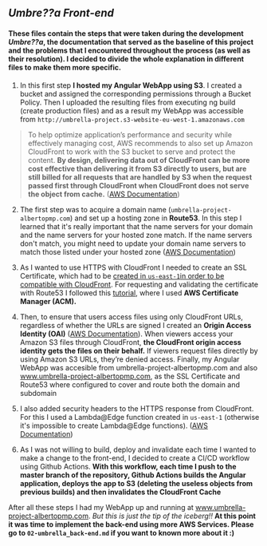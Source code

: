 ## *Umbre??a Front-end*

#### These files contain the steps that were taken during the development *Umbre??a*, the documentation that served as the baseline of this project and the problems that I encountered throughout the process (as well as their resolution). I decided to divide the whole explanation in different files to make them more specific.

1. In this first step **I hosted my Angular WebApp using S3**. I created a bucket and assigned the corresponding permissions through a Bucket Policy. Then I uploaded the resulting files from executing ng build (create production files) and as a result my WebApp was accessible from `http://umbrella-project.s3-website-eu-west-1.amazonaws.com`

> To help optimize application’s performance and security while effectively managing cost, AWS recommends to also set up Amazon CloudFront to work with the S3 bucket to serve and protect the content. **By design, delivering data out of CloudFront can be more cost effective than delivering it from S3 directly to users, but are still billed for all requests that are handled by S3 when the request passed first through CloudFront when CloudFront does not serve the object from cache.** ([AWS Documentation](https://aws.amazon.com/es/blogs/networking-and-content-delivery/amazon-s3-amazon-cloudfront-a-match-made-in-the-cloud))

2. The first step was to acquire a domain name (`umbrella-project-albertopmp.com`) and set up a hosting zone in **Route53**. In this step I learned that it's really important that the name servers for your domain and the name servers for your hosted zone match. If the name servers don't match, you might need to update your domain name servers to match those listed under your hosted zone ([AWS Documentation](https://docs.aws.amazon.com/AmazonS3/latest/userguide/website-hosting-custom-domain-walkthrough.html))

3. As I wanted to use HTTPS with CloudFront I needed to create an SSL Certificate, which had to be [created in `us-east-1`in order to be compatible with CloudFront](https://docs.aws.amazon.com/AmazonCloudFront/latest/DeveloperGuide/cnames-and-https-requirements.html). For requesting and validating the certificate with Route53 I followed this [tutorial](https://aws.amazon.com/es/blogs/security/easier-certificate-validation-using-dns-with-aws-certificate-manager), where I used **AWS Certificate Manager (ACM).**

4. Then, to ensure that users access files using only CloudFront URLs, regardless of whether the URLs are signed I created an **Origin Access Identity (OAI)** ([AWS Documentation](https://docs.aws.amazon.com/AmazonCloudFront/latest/DeveloperGuide/private-content-restricting-access-to-s3.html)). When viewers access your Amazon S3 files through CloudFront, **the CloudFront origin access identity gets the files on their behalf.** If viewers request files directly by using Amazon S3 URLs, they’re denied access. Finally, my Angular WebApp was accesible from umbrella-project-albertopmp.com and also www.umbrella-project-albertopmp.com, as the SSL Certificate and Route53 where configured to cover and route both the domain and subdomain

5. I also added security headers to the HTTPS response from CloudFront. For this I used a Lambda@Edge function created in `us-east-1` (otherwise it's impossible to create Lambda@Edge functions). ([AWS Documentation](https://docs.aws.amazon.com/AmazonCloudFront/latest/DeveloperGuide/lambda-edge-how-it-works-tutorial.html#lambda-edge-how-it-works-tutorial-create-function  ))

6. As I was not willing to build, deploy and invalidate each time I wanted to make a change to the front-end, I decided to create a CI/CD workflow using Github Actions. **With this workflow, each time I push to the master branch of the repository, Github Actions builds the Angular application, deploys the app to S3 (deleting the useless objects from previous builds) and then invalidates the CloudFront Cache**

After all these steps I had my WebApp up and running at www.umbrella-project-albertopmp.com. *But this is just the tip of the iceberg!!* **At this point it was time to implement the back-end using more AWS Services. Please go to `02-umbrella_back-end.md` if you want to known more about it :)**


